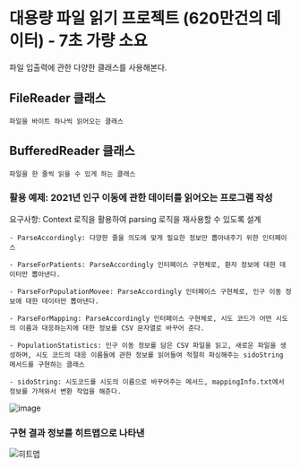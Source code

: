 # 대용량 파일 읽기 프로젝트 (620만건의 데이터) - 7초 가량 소요

파일 입출력에 관한 다양한 클래스를 사용해본다.

## FileReader 클래스

``파일을 바이트 하나씩 읽어오는 클래스``

## BufferedReader 클래스

``파일을 한 줄씩 읽을 수 있게 하는 클래스``

### 활용 예제: 2021년 인구 이동에 관한 데이터를 읽어오는 프로그램 작성

요구사항: Context 로직을 활용하여 parsing 로직을 재사용할 수 있도록 설계

``- ParseAccordingly: 다양한 줄을 의도에 맞게 필요한 정보만 뽑아내주기 위한 인터페이스``

``- ParseForPatients: ParseAccordingly 인터페이스 구현체로, 환자 정보에 대한 데이터만 뽑아낸다.``

``- ParseForPopulationMovee: ParseAccordingly 인터페이스 구현체로, 인구 이동 정보에 대한 데이터만 뽑아낸다.``

``- ParseForMapping: ParseAccordingly 인터페이스 구현체로, 시도 코드가 어떤 시도의 이름과 대응하는지에 대한 정보를 CSV 문자열로 바꾸어 준다.``

``- PopulationStatistics: 인구 이동 정보를 담은 CSV 파일을 읽고, 새로운 파일을 생성하며, 시도 코드의 대응 이름들에 관한 정보를 읽어들여 적절히 파싱해주는 sidoString 메서드를 구현하는 클래스``

``- sidoString: 시도코드를 시도의 이름으로 바꾸어주는 메서드, mappingInfo.txt에서 정보를 가져와서 변환 작업을 해준다.``

![image](https://user-images.githubusercontent.com/113348293/194482470-8976996d-c3dd-48e4-983e-dde5cbbf6707.png)

### 구현 결과 정보를 히트맵으로 나타낸 

![히트맵](https://user-images.githubusercontent.com/113348293/194480789-386b91a7-4f58-489f-bdff-6c0950200b0d.png)
